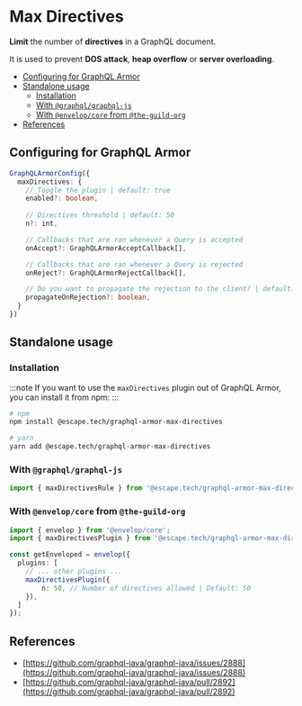 # Max Directives

**Limit** the number of **directives** in a GraphQL document.

It is used to prevent **DOS attack**, **heap overflow** or **server overloading**.

- [Configuring for GraphQL Armor](#configuring-for-graphql-armor)
- [Standalone usage](#standalone-usage)
  - [Installation](#installation)
  - [With `@graphql/graphql-js`](#with-graphqlgraphql-js)
  - [With `@envelop/core` from `@the-guild-org`](#with-envelopcore-from-the-guild-org)
- [References](#references)

## Configuring for GraphQL Armor

```ts
GraphQLArmorConfig({
  maxDirectives: {
    // Toogle the plugin | default: true
    enabled?: boolean,
    
    // Directives threshold | default: 50
    n?: int,

    // Callbacks that are ran whenever a Query is accepted
    onAccept?: GraphQLArmorAcceptCallback[],

    // Callbacks that are ran whenever a Query is rejected
    onReject?: GraphQLArmorRejectCallback[],

    // Do you want to propagate the rejection to the client? | default: true
    propagateOnRejection?: boolean,
  }
})
```

## Standalone usage

### Installation

:::note
If you want to use the `maxDirectives` plugin out of GraphQL Armor, you can install it from npm:
:::

```bash
# npm
npm install @escape.tech/graphql-armor-max-directives

# yarn
yarn add @escape.tech/graphql-armor-max-directives
```

### With `@graphql/graphql-js`

```ts
import { maxDirectivesRule } from '@escape.tech/graphql-armor-max-directives';
```

### With `@envelop/core` from `@the-guild-org`

```ts
import { envelop } from '@envelop/core';
import { maxDirectivesPlugin } from '@escape.tech/graphql-armor-max-directives';

const getEnveloped = envelop({
  plugins: [
    // ... other plugins ...
    maxDirectivesPlugin({
        n: 50, // Number of directives allowed | Default: 50
    }),
  ]
});
```

## References

- [https://github.com/graphql-java/graphql-java/issues/2888](https://github.com/graphql-java/graphql-java/issues/2888)
- [https://github.com/graphql-java/graphql-java/pull/2892](https://github.com/graphql-java/graphql-java/pull/2892)
